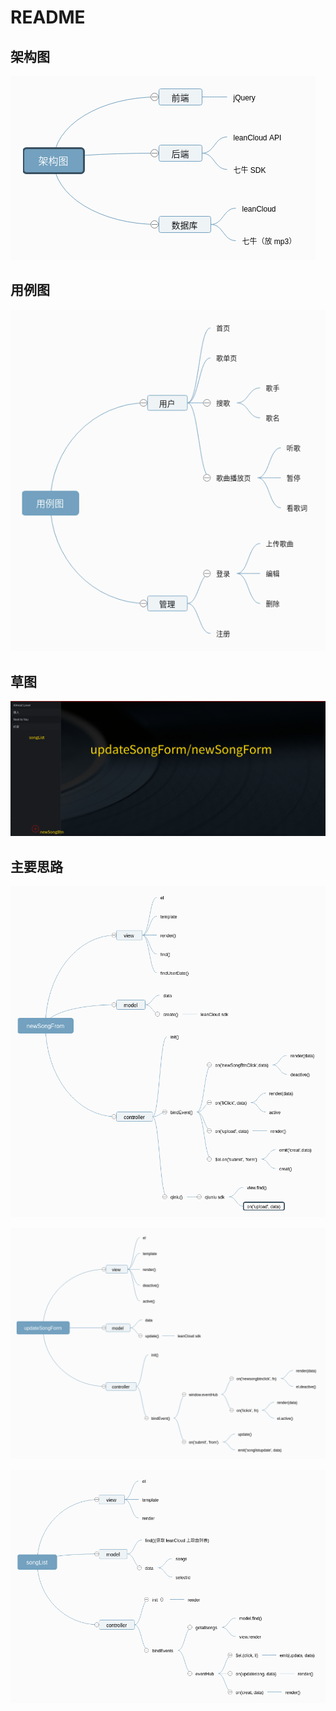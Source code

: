 # README
## 架构图

![](./rmSrc/架构图.png)

## 用例图

![](./rmSrc/用例图.png)

## 草图

![](./rmSrc/草图.png)

## 主要思路

![](./rmSrc/newSongFrom.png)

![](./rmSrc/updateSongForm.png)

![](./rmSrc/songList.png)